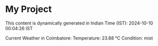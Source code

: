 # My Project

This content is dynamically generated in Indian Time (IST): 2024-10-10 00:04:26 IST


Current Weather in Coimbatore:
Temperature: 23.88 °C
Condition: mist
